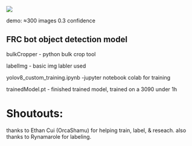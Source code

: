 ![](https://github.com/Anthony-Andrews/frCV/blob/main/DEMO_12fps640p.gif)

demo: ≈300 images 0.3 confidence

## FRC bot object detection model

bulkCropper - python bulk crop tool

labelImg - basic img labler used

yolov8_custom_training.ipynb -jupyter notebook colab for training

trainedModel.pt - finished trained model, trained on a 3090 under 1h

# Shoutouts:
thanks to Ethan Cui (OrcaShamu) for helping train, label, & reseach.
also thanks to Rynamarole for labeling.
